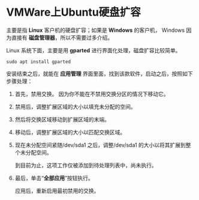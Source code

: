 # VMWare上Ubuntu硬盘扩容



主要是指 **Linux** 客户机的硬盘扩容；如果是 **Windows** 的客户机， Windows 因为直接有 **磁盘管理器**，所以不需要过多介绍。

Linux 系统下面，主要是用 **gparted** 进行界面化处理，磁盘扩容比较简单。

```shell
sudo apt install gparted
```

安装结束之后，就能在 **应用管理** 界面里面，找到该款软件，启动之后，按照如下步骤处理：

1. 首先，禁用交换。 因为你不能在不禁用交换分区的情况下移动它。
2. 禁用后，调整扩展区域的大小以填充未分配的空间。
3. 然后将交换区域移动到扩展区域的末端。
4. 移动后，调整扩展区域的大小以匹配交换区域。
5. 现在未分配空间紧随/dev/sda1 之后，调整/dev/sda1 的大小以将其扩展到整个未分配空间。

   到目前为止，这项工作仅被添加到待处理列表中，尚未执行。

6. 最后，单击“**全部应用**”按钮执行。

   应用后，重新启用最初禁用的交换。